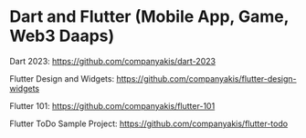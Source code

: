 # Dart and Flutter (Mobile App, Game, Web3 Daaps)
 
Dart 2023:
https://github.com/companyakis/dart-2023

Flutter Design and Widgets:
https://github.com/companyakis/flutter-design-widgets

Flutter 101:
https://github.com/companyakis/flutter-101

Flutter ToDo Sample Project:
https://github.com/companyakis/flutter-todo

